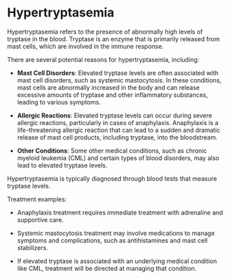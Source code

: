 # Hypertryptasemia

Hypertryptasemia refers to the presence of abnormally high levels of tryptase in the blood. Tryptase is an enzyme that is primarily released from mast cells, which are involved in the immune response.

There are several potential reasons for hypertryptasemia, including:

* **Mast Cell Disorders**: Elevated tryptase levels are often associated with mast cell disorders, such as systemic mastocytosis. In these conditions, mast cells are abnormally increased in the body and can release excessive amounts of tryptase and other inflammatory substances, leading to various symptoms.

* **Allergic Reactions**: Elevated tryptase levels can occur during severe allergic reactions, particularly in cases of anaphylaxis. Anaphylaxis is a life-threatening allergic reaction that can lead to a sudden and dramatic release of mast cell products, including tryptase, into the bloodstream.

* **Other Conditions**: Some other medical conditions, such as chronic myeloid leukemia (CML) and certain types of blood disorders, may also lead to elevated tryptase levels.

Hypertryptasemia is typically diagnosed through blood tests that measure tryptase levels.

Treatment examples:

* Anaphylaxis treatment requires immediate treatment with adrenaline and supportive care.

* Systemic mastocytosis treatment may involve medications to manage symptoms and complications, such as antihistamines and mast cell stabilizers.

* If elevated tryptase is associated with an underlying medical condition like CML, treatment will be directed at managing that condition.
